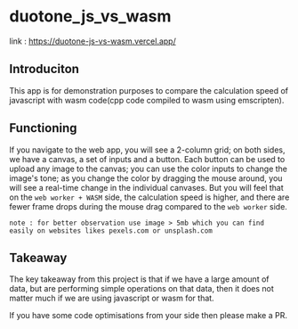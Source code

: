 # duotone_js_vs_wasm

link : https://duotone-js-vs-wasm.vercel.app/

## Introduciton
This app is for demonstration purposes to compare the calculation speed of javascript with wasm code(cpp code compiled to wasm using emscripten).

## Functioning
If you navigate to the web app, you will see a 2-column grid; on both sides, we have a canvas, a set of inputs and a button. Each button can be used to upload any image to the canvas; you can use the color inputs to change the image's tone; as you change the color by dragging the mouse around, you will see a real-time change in the individual canvases.
But you will feel that on the `web worker + WASM` side, the calculation speed is higher, and there are fewer frame drops during the mouse drag compared to the `web worker` side.

`note : for better observation use image > 5mb which you can find easily on websites likes pexels.com or unsplash.com`

## Takeaway
The key takeaway from this project is that if we have a large amount of data, but are performing simple operations on that data, then it does not matter much if we are using javascript or wasm for that. 

If you have some code optimisations from your side then please make a PR.
